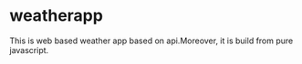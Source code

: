 # weatherapp
 This is web based weather app based on api.Moreover, it is build from pure javascript.

